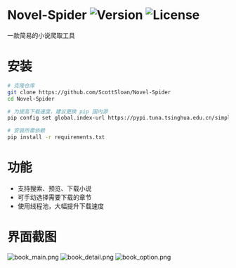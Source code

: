 # Novel-Spider ![Version](https://img.shields.io/github/v/release/ScottSloan/Novel-Spider?style=flat-square) ![License](https://img.shields.io/badge/license-MIT-blue?style=flat-square)

一款简易的小说爬取工具

# 安装
```bash
# 克隆仓库
git clone https://github.com/ScottSloan/Novel-Spider
cd Novel-Spider

# 为提高下载速度，建议更换 pip 国内源
pip config set global.index-url https://pypi.tuna.tsinghua.edu.cn/simple

# 安装所需依赖
pip install -r requirements.txt
```
# 功能
* 支持搜索、预览、下载小说
* 可手动选择需要下载的章节
* 使用线程池，大幅提升下载速度

# 界面截图
![book_main.png](https://s2.loli.net/2022/08/13/L7RCApG8YwPNEmX.png)
![book_detail.png](https://s2.loli.net/2022/08/13/nvTdtY9GxamuCHU.png)
![book_option.png](https://s2.loli.net/2022/08/13/BRjcQfy2nJKVuz6.png)
